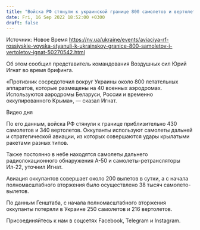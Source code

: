 ```yaml
---
title: "Войска РФ стянули к украинской границе 800 самолетов и вертолетов — Воздушные силы"
date: Fri, 16 Sep 2022 18:52:00 +0300
draft: false
---
```

Источник: Новое Время https://nv.ua/ukraine/events/aviaciya-rf-rossiyskie-voyska-styanuli-k-ukrainskoy-granice-800-samoletov-i-vertoletov-ignat-50270542.html


Об этом сообщил представитель командования Воздушных сил Юрий Игнат во время брифинга.

«Противник сосредоточил вокруг Украины около 800 летательных аппаратов, которые размещены на 40 военных аэродромах. Используются аэродромы Беларуси, России и временно оккупированного Крыма», — сказал Игнат.

 Видео дня   

По его данным, войска РФ стянули к границе приблизительно 430 самолетов и 340 вертолетов. Оккупанты используют самолеты дальней и стратегической авиации, из которых совершаются удары крылатыми ракетами разных типов. 

Также постоянно в небе находятся самолеты дальнего радиолокационного обнаружения А-50 и самолеты-ретрансляторы Ил-22, уточнил Игнат.

Авиация оккупантов совершает около 200 вылетов в сутки, а с начала полномасштабного вторжения было осуществлено 38 тысяч самолето-вылетов.

По данным Генштаба, с начала полномасштабного вторжения оккупанты потеряли в Украине 250 самолетов и 216 вертолетов. 

Присоединяйтесь к нам в соцсетях Facebook, Telegram и Instagram.
